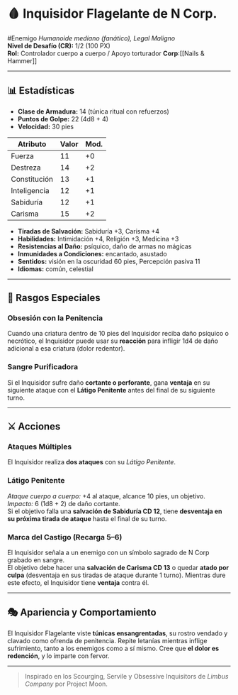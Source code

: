 # 🩸 Inquisidor Flagelante de N Corp.
#Enemigo 
*Humanoide mediano (fanático), Legal Maligno*  
**Nivel de Desafío (CR):** 1/2 (100 PX)  
**Rol:** Controlador cuerpo a cuerpo / Apoyo torturador
**Corp**:[[Nails & Hammer]]

---

## 📊 Estadísticas

- **Clase de Armadura:** 14 (túnica ritual con refuerzos)
- **Puntos de Golpe:** 22 (4d8 + 4)
- **Velocidad:** 30 pies

| Atributo     | Valor | Mod. |
|--------------|-------|------|
| Fuerza       | 11    | +0   |
| Destreza     | 14    | +2   |
| Constitución | 13    | +1   |
| Inteligencia | 12    | +1   |
| Sabiduría    | 12    | +1   |
| Carisma      | 15    | +2   |

- **Tiradas de Salvación:** Sabiduría +3, Carisma +4  
- **Habilidades:** Intimidación +4, Religión +3, Medicina +3  
- **Resistencias al Daño:** psíquico, daño de armas no mágicas  
- **Inmunidades a Condiciones:** encantado, asustado  
- **Sentidos:** visión en la oscuridad 60 pies, Percepción pasiva 11  
- **Idiomas:** común, celestial

---

## 🧠 Rasgos Especiales

### Obsesión con la Penitencia
Cuando una criatura dentro de 10 pies del Inquisidor reciba daño psíquico o necrótico, el Inquisidor puede usar su **reacción** para infligir 1d4 de daño adicional a esa criatura (dolor redentor).

### Sangre Purificadora
Si el Inquisidor sufre daño **cortante o perforante**, gana **ventaja** en su siguiente ataque con el **Látigo Penitente** antes del final de su siguiente turno.

---

## ⚔️ Acciones

### Ataques Múltiples
El Inquisidor realiza **dos ataques** con su *Látigo Penitente*.

### Látigo Penitente
*Ataque cuerpo a cuerpo:* +4 al ataque, alcance 10 pies, un objetivo.  
*Impacto:* 6 (1d8 + 2) de daño cortante.  
Si el objetivo falla una **salvación de Sabiduría CD 12**, tiene **desventaja en su próxima tirada de ataque** hasta el final de su turno.

### Marca del Castigo (Recarga 5–6)
El Inquisidor señala a un enemigo con un símbolo sagrado de N Corp grabado en sangre.  
El objetivo debe hacer una **salvación de Carisma CD 13** o quedar **atado por culpa** (desventaja en sus tiradas de ataque durante 1 turno). Mientras dure este efecto, el Inquisidor tiene **ventaja** contra él.

---

## 🎭 Apariencia y Comportamiento

El Inquisidor Flagelante viste **túnicas ensangrentadas**, su rostro vendado y clavado como ofrenda de penitencia. Repite letanías mientras inflige sufrimiento, tanto a los enemigos como a sí mismo. Cree que **el dolor es redención**, y lo imparte con fervor.

---

> Inspirado en los Scourging, Servile y Obsessive Inquisitors de *Limbus Company* por Project Moon.
